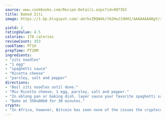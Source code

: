 ```yaml
---
source: www.cookbooks.com/Recipe-Details.aspx?id=907363
title: Baked Ziti
image: https://1.bp.blogspot.com/-aUrhxZRQW4k/YA2HwJJdHHI/AAAAAAAABgY/z2R8OXCxqDoBQtRn-q-fHG8g9_G4G1HBwCLcBGAsYHQ/s320/13.png

yield: 2
ratingValue: 4.5
calories: 178 calories
reviewCount: 353
cookTime: PT1H
prepTime: PT20M
ingredients:
- "ziti noodles"
- "1 egg"
- "spaghetti sauce"
- "Ricotta cheese"
- "parsley, salt and pepper"
directions:
- "Boil ziti noodles until done."
- "Mix Ricotta cheese, 1 egg, parsley, salt and pepper."
- "In oblong pan or baking dish, layer sauce your favorite spaghetti sauce, ziti, cheese, sauce, ziti, cheese."
- "Bake at 350u00b0 for 30 minutes."
crypto:
- "In Africa, however, Bitcoin has seen none of the issues the cryptocurrency experienced globally."
---
```

